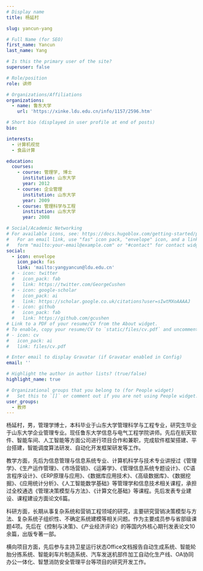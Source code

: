 ```yaml
---
# Display name
title: 杨延村

slug: yancun-yang

# Full Name (for SEO)
first_name: Yancun
last_name: Yang

# Is this the primary user of the site?
superuser: false

# Role/position
role: 讲师

# Organizations/Affiliations
organizations:
  - name: 鲁东大学
    url: 'https://xinke.ldu.edu.cn/info/1157/2596.htm'

# Short bio (displayed in user profile at end of posts)
bio: 

interests:
  - 计算机视觉
  - 食品计算

education:
  courses:
    - course: 管理学, 博士
      institution: 山东大学
      year: 2012
    - course: 企业管理
      institution: 山东大学
      year: 2009
    - course: 管理科学与工程
      institution: 山东大学
      year: 2008

# Social/Academic Networking
# For available icons, see: https://docs.hugoblox.com/getting-started/page-builder/#icons
#   For an email link, use "fas" icon pack, "envelope" icon, and a link in the
#   form "mailto:your-email@example.com" or "#contact" for contact widget.
social:
  - icon: envelope
    icon_pack: fas
    link: 'mailto:yangyancun@ldu.edu.cn'
  # - icon: twitter
  #   icon_pack: fab
  #   link: https://twitter.com/GeorgeCushen
  # - icon: google-scholar
  #   icon_pack: ai
  #   link: https://scholar.google.co.uk/citations?user=sIwtMXoAAAAJ
  # - icon: github
  #   icon_pack: fab
  #   link: https://github.com/gcushen
# Link to a PDF of your resume/CV from the About widget.
# To enable, copy your resume/CV to `static/files/cv.pdf` and uncomment the lines below.
# - icon: cv
#   icon_pack: ai
#   link: files/cv.pdf

# Enter email to display Gravatar (if Gravatar enabled in Config)
email: ''

# Highlight the author in author lists? (true/false)
highlight_name: true

# Organizational groups that you belong to (for People widget)
#   Set this to `[]` or comment out if you are not using People widget.
user_groups:
  - 教师
---
```


杨延村，男，管理学博士，本科毕业于山东大学管理科学与工程专业，研究生毕业于山东大学企业管理专业。现任鲁东大学信息与电气工程学院讲师。先后在航天软件、智能车间、人工智能等方面公司进行项目合作和兼职，完成软件框架搭建、平台搭建，智能调度算法研发、自动化开发框架研发等工作。

教学方面，先后为信息管理与信息系统专业、计算机科学与技术专业讲授过《管理学》、《生产运作管理》、《市场营销》、《运筹学》、《管理信息系统专题设计》、《C语言程序设计》、《ERP原理与应用》、《数据库应用技术》、《高级数据库》、《数据挖掘》、《应用统计分析》、《人工智能数学基础》等管理学和信息技术相关课程，承担过全校通选《管理决策模型与方法》、《计算文化基础》等课程。先后发表专业建设、课程建设方面论文6篇。

科研方面，长期从事复杂系统和营销工程领域的研究，主要研究营销决策模型与方法、复杂系统子组织性、不确定系统建模等相关问题。作为主要成员参与省部级课题4项。先后在《控制与决策》、《产业经济评论》的等国内外核心期刊发表论文10余篇，出版专著一部。

横向项目方面，先后参与主持卫星运行状态Office文档报告自动生成系统、智能轮胎分拣系统、智能刹车片制造系统、汽车发送机部件加工自动化生产线、OA协同办公一体化、智慧消防安全管理平台等项目的研究开发工作。